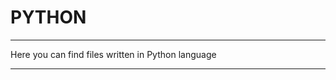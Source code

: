 # PYTHON

-----------------------------------------

Here you can find files written in Python language

-----------------------------------------